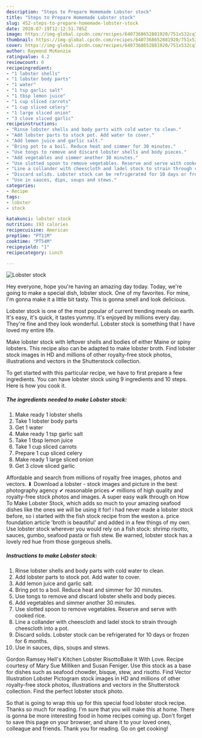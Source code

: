 ```yaml
---
description: "Steps to Prepare Homemade Lobster stock"
title: "Steps to Prepare Homemade Lobster stock"
slug: 452-steps-to-prepare-homemade-lobster-stock
date: 2020-07-19T12:12:51.785Z
image: https://img-global.cpcdn.com/recipes/6407368652881920/751x532cq70/lobster-stock-recipe-main-photo.jpg
thumbnail: https://img-global.cpcdn.com/recipes/6407368652881920/751x532cq70/lobster-stock-recipe-main-photo.jpg
cover: https://img-global.cpcdn.com/recipes/6407368652881920/751x532cq70/lobster-stock-recipe-main-photo.jpg
author: Raymond McKenzie
ratingvalue: 4.2
reviewcount: 6
recipeingredient:
- "1 lobster shells"
- "1 lobster body parts"
- "1 water"
- "1 tsp garlic salt"
- "1 tbsp lemon juice"
- "1 cup sliced carrots"
- "1 cup sliced celery"
- "1 large sliced onion"
- "3 clove sliced garlic"
recipeinstructions:
- "Rinse lobster shells and body parts with cold water to clean."
- "Add lobster parts to stock pot. Add water to cover."
- "Add lemon juice and garlic salt."
- "Bring pot to a boil. Reduce heat and simmer for 30 minutes."
- "Use tongs to remove and discard lobster shells and body pieces."
- "Add vegetables and simmer another 30 minutes."
- "Use slotted spoon to remove vegetables. Reserve and serve with cooked rice."
- "Line a collander with cheescloth and ladel stock to strain through cheescloth into a pot."
- "Discard solids. Lobster stock can be refrigerated for 10 days or frozen for 6 months."
- "Use in sauces, dips, soups and stews."
categories:
- Recipe
tags:
- lobster
- stock

katakunci: lobster stock 
nutrition: 193 calories
recipecuisine: American
preptime: "PT11M"
cooktime: "PT54M"
recipeyield: "1"
recipecategory: Lunch

---
```



![Lobster stock](https://img-global.cpcdn.com/recipes/6407368652881920/751x532cq70/lobster-stock-recipe-main-photo.jpg)

Hey everyone, hope you're having an amazing day today. Today, we're going to make a special dish, lobster stock. One of my favorites. For mine, I'm gonna make it a little bit tasty. This is gonna smell and look delicious.

Lobster stock is one of the most popular of current trending meals on earth. It's easy, it's quick, it tastes yummy. It's enjoyed by millions every day. They're fine and they look wonderful. Lobster stock is something that I have loved my entire life.

Make lobster stock with leftover shells and bodies of either Maine or spiny lobsters. This recipe also can be adapted to make lobster broth. Find lobster stock images in HD and millions of other royalty-free stock photos, illustrations and vectors in the Shutterstock collection.


To get started with this particular recipe, we have to first prepare a few ingredients. You can have lobster stock using 9 ingredients and 10 steps. Here is how you cook it.

<!--inarticleads1-->

##### The ingredients needed to make Lobster stock:

1. Make ready 1 lobster shells
1. Take 1 lobster body parts
1. Get 1 water
1. Make ready 1 tsp garlic salt
1. Take 1 tbsp lemon juice
1. Take 1 cup sliced carrots
1. Prepare 1 cup sliced celery
1. Make ready 1 large sliced onion
1. Get 3 clove sliced garlic


Affordable and search from millions of royalty free images, photos and vectors. ⬇ Download a lobster - stock images and picture in the best photography agency ✔ reasonable prices ✔ millions of high quality and royalty-free stock photos and images. A super easy walk through on How To Make Lobster Stock, which adds so much to your amazing seafood dishes like the ones we will be using it for! i had never made a lobster stock before, so i started with the fish stock recipe from the weston a. price foundation article &#39;broth is beautiful&#39; and added in a few things of my own. Use lobster stock wherever you would rely on a fish stock: shrimp risotto, sauces, gumbo, seafood pasta or fish stew. Be warned, lobster stock has a lovely red hue from those gorgeous shells. 

<!--inarticleads2-->

##### Instructions to make Lobster stock:

1. Rinse lobster shells and body parts with cold water to clean.
1. Add lobster parts to stock pot. Add water to cover.
1. Add lemon juice and garlic salt.
1. Bring pot to a boil. Reduce heat and simmer for 30 minutes.
1. Use tongs to remove and discard lobster shells and body pieces.
1. Add vegetables and simmer another 30 minutes.
1. Use slotted spoon to remove vegetables. Reserve and serve with cooked rice.
1. Line a collander with cheescloth and ladel stock to strain through cheescloth into a pot.
1. Discard solids. Lobster stock can be refrigerated for 10 days or frozen for 6 months.
1. Use in sauces, dips, soups and stews.


Gordon Ramsey Hell&#39;s Kitchen Lobster RisottoBake It With Love. Recipe courtesy of Mary Sue Milliken and Susan Feniger. Use this stock as a base for dishes such as seafood chowder, bisque, stew, and risotto. Find Vector Illustration Lobster Pictogram stock images in HD and millions of other royalty-free stock photos, illustrations and vectors in the Shutterstock collection. Find the perfect lobster stock photo. 

So that is going to wrap this up for this special food lobster stock recipe. Thanks so much for reading. I'm sure that you will make this at home. There is gonna be more interesting food in home recipes coming up. Don't forget to save this page on your browser, and share it to your loved ones, colleague and friends. Thank you for reading. Go on get cooking!
